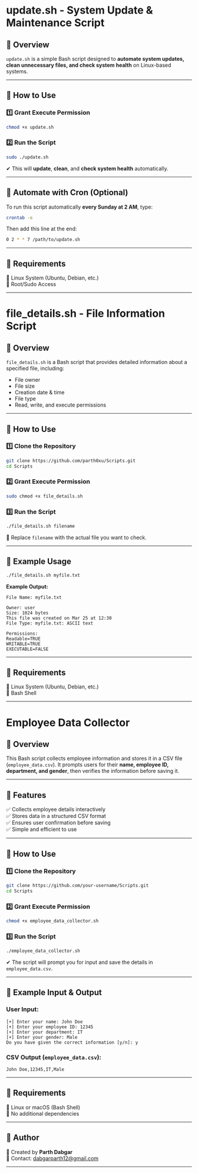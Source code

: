 # **update.sh - System Update & Maintenance Script**

## **📌 Overview**
`update.sh` is a simple Bash script designed to **automate system updates, clean unnecessary files, and check system health** on Linux-based systems.

---

## **📌 How to Use**

### **1️⃣ Grant Execute Permission**
```bash
chmod +x update.sh
```

### **2️⃣ Run the Script**
```bash
sudo ./update.sh
```
✔ This will **update**, **clean**, and **check system health** automatically.

---

## **📌 Automate with Cron (Optional)**
To run this script automatically **every Sunday at 2 AM**, type:
```bash
crontab -e
```
Then add this line at the end:
```bash
0 2 * * 7 /path/to/update.sh
```

---

## **📌 Requirements**
🔹 Linux System (Ubuntu, Debian, etc.)  
🔹 Root/Sudo Access  

---


# **file_details.sh - File Information Script**

## **📌 Overview**
`file_details.sh` is a Bash script that provides detailed information about a specified file, including:
- File owner
- File size
- Creation date & time
- File type
- Read, write, and execute permissions

---

## **📌 How to Use**

### **1️⃣ Clone the Repository**
```bash
git clone https://github.com/parth0xu/Scripts.git
cd Scripts
```

### **2️⃣ Grant Execute Permission**
```bash
sudo chmod +x file_details.sh
```

### **3️⃣ Run the Script**
```bash
./file_details.sh filename
```
📌 Replace `filename` with the actual file you want to check.

---

## **📌 Example Usage**
```bash
./file_details.sh myfile.txt
```
**Example Output:**
```
File Name: myfile.txt

Owner: user
Size: 1024 bytes
This file was created on Mar 25 at 12:30
File Type: myfile.txt: ASCII text

Permissions:
Readable=TRUE
WRITABLE=TRUE
EXECUTABLE=FALSE
```

---

## **📌 Requirements**
🔹 Linux System (Ubuntu, Debian, etc.)  
🔹 Bash Shell  

---


# **Employee Data Collector**

## **📌 Overview**
This Bash script collects employee information and stores it in a CSV file (`employee_data.csv`). It prompts users for their **name, employee ID, department, and gender**, then verifies the information before saving it.

---

## **📌 Features**
✅ Collects employee details interactively  
✅ Stores data in a structured CSV format  
✅ Ensures user confirmation before saving  
✅ Simple and efficient to use  

---

## **📌 How to Use**

### **1️⃣ Clone the Repository**
```bash
git clone https://github.com/your-username/Scripts.git
cd Scripts
```

### **2️⃣ Grant Execute Permission**
```bash
chmod +x employee_data_collector.sh
```

### **3️⃣ Run the Script**
```bash
./employee_data_collector.sh
```
✔ The script will prompt you for input and save the details in `employee_data.csv`.

---

## **📌 Example Input & Output**
### **User Input:**
```
[+] Enter your name: John Doe
[+] Enter your employee ID: 12345
[+] Enter your department: IT
[+] Enter your gender: Male
Do you have given the correct information [y/n]: y
```

### **CSV Output (`employee_data.csv`):**
```
John Doe,12345,IT,Male
```

---

## **📌 Requirements**
🔹 Linux or macOS (Bash Shell)  
🔹 No additional dependencies  

---

## **📌 Author**
📌 Created by **Parth Dabgar**  
📧 Contact: dabgarparth12@gmail.com  

---




